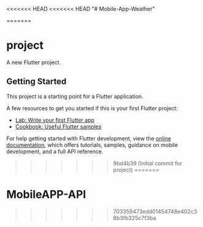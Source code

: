 <<<<<<< HEAD
<<<<<<< HEAD
"# Mobile-App-Weather"

=======
# project

A new Flutter project.

## Getting Started

This project is a starting point for a Flutter application.

A few resources to get you started if this is your first Flutter project:

- [Lab: Write your first Flutter app](https://docs.flutter.dev/get-started/codelab)
- [Cookbook: Useful Flutter samples](https://docs.flutter.dev/cookbook)

For help getting started with Flutter development, view the
[online documentation](https://docs.flutter.dev/), which offers tutorials,
samples, guidance on mobile development, and a full API reference.

>>>>>>> 9bd4b39 (Initial commit for project)
=======
# MobileAPP-API
>>>>>>> 703359473edd01454748e402c36b3fb325c7f3ba
